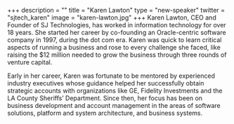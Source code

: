 +++
description = ""
title = "Karen Lawton"
type = "new-speaker"
twitter = "sjtech_karen"
image = "karen-lawton.jpg"
+++
Karen Lawton, CEO and Founder of SJ Technologies, has worked in information technology for over 18 years. She started her career by co-founding an Oracle-centric software company in 1997, during the dot com era. Karen was quick to learn critical aspects of running a  business and rose to every challenge she faced, like raising the $12 million needed to grow the business through three rounds of venture capital.

Early in her career, Karen was fortunate to be mentored by experienced industry executives whose guidance helped her successfully obtain strategic accounts with organizations like GE, Fidelity Investments and the LA County Sheriffs’ Department. Since then, her focus has been on business development and account management in the areas of software solutions, platform and system architecture, and business systems.